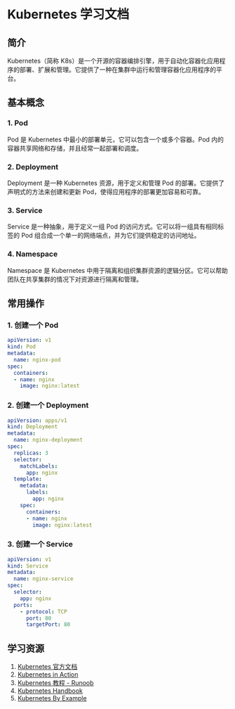 # Kubernetes 学习文档

## 简介

Kubernetes（简称 K8s）是一个开源的容器编排引擎，用于自动化容器化应用程序的部署、扩展和管理。它提供了一种在集群中运行和管理容器化应用程序的平台。

## 基本概念

### 1. Pod

Pod 是 Kubernetes 中最小的部署单元，它可以包含一个或多个容器。Pod 内的容器共享网络和存储，并且经常一起部署和调度。

### 2. Deployment

Deployment 是一种 Kubernetes 资源，用于定义和管理 Pod 的部署。它提供了声明式的方法来创建和更新 Pod，使得应用程序的部署更加容易和可靠。

### 3. Service

Service 是一种抽象，用于定义一组 Pod 的访问方式。它可以将一组具有相同标签的 Pod 组合成一个单一的网络端点，并为它们提供稳定的访问地址。

### 4. Namespace

Namespace 是 Kubernetes 中用于隔离和组织集群资源的逻辑分区。它可以帮助团队在共享集群的情况下对资源进行隔离和管理。

## 常用操作

### 1. 创建一个 Pod

```yaml
apiVersion: v1
kind: Pod
metadata:
  name: nginx-pod
spec:
  containers:
  - name: nginx
    image: nginx:latest
```

### 2. 创建一个 Deployment

```yaml
apiVersion: apps/v1
kind: Deployment
metadata:
  name: nginx-deployment
spec:
  replicas: 3
  selector:
    matchLabels:
      app: nginx
  template:
    metadata:
      labels:
        app: nginx
    spec:
      containers:
      - name: nginx
        image: nginx:latest
```

### 3. 创建一个 Service

```yaml
apiVersion: v1
kind: Service
metadata:
  name: nginx-service
spec:
  selector:
    app: nginx
  ports:
    - protocol: TCP
      port: 80
      targetPort: 80
```

## 学习资源

1. [Kubernetes 官方文档](https://kubernetes.io/docs/)
2. [Kubernetes in Action](https://www.manning.com/books/kubernetes-in-action)
3. [Kubernetes 教程 - Runoob](https://www.runoob.com/kubernetes/kubernetes-tutorial.html)
4. [Kubernetes Handbook](https://jimmysong.io/kubernetes-handbook/)
5. [Kubernetes By Example](https://kubernetesbyexample.com/)
